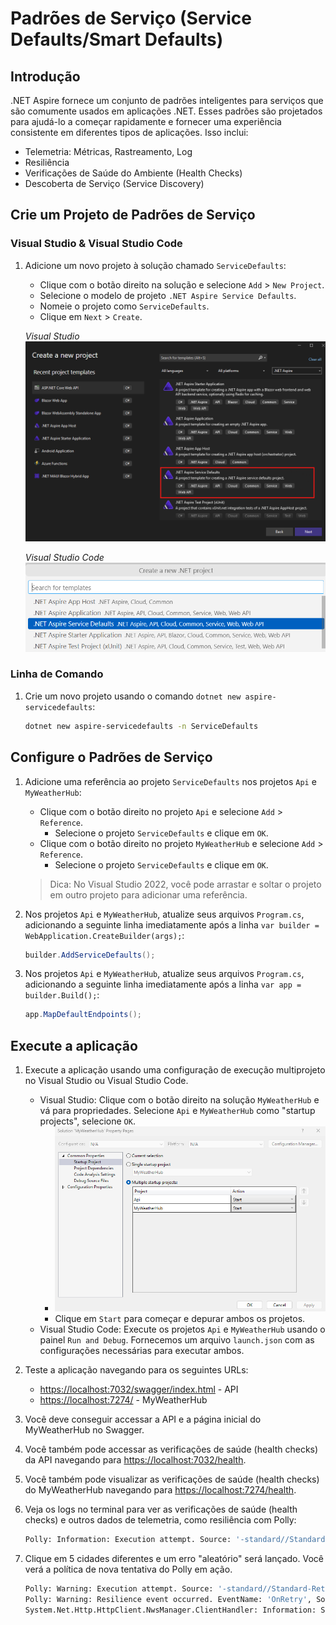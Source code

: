 # Padrões de Serviço (Service Defaults/Smart Defaults)

## Introdução
.NET Aspire fornece um conjunto de padrões inteligentes para serviços que são comumente usados em aplicações .NET. Esses padrões são projetados para ajudá-lo a começar rapidamente e fornecer uma experiência consistente em diferentes tipos de aplicações. Isso inclui:

- Telemetria: Métricas, Rastreamento, Log
- Resiliência
- Verificações de Saúde do Ambiente (Health Checks)
- Descoberta de Serviço (Service Discovery)

## Crie um Projeto de Padrões de Serviço

### Visual Studio & Visual Studio Code

1. Adicione um novo projeto à solução chamado `ServiceDefaults`:

	- Clique com o botão direito na solução e selecione `Add` > `New Project`.
	- Selecione o modelo de projeto `.NET Aspire Service Defaults`.
	- Nomeie o projeto como `ServiceDefaults`.
	- Clique em `Next` > `Create`.

	*Visual Studio*
	![Janela do Visual Studio para adicionar um projeto de padrões de serviço](./../../media/vs-add-servicedefaults.png)

	*Visual Studio Code*
	![Janela do Visual Studio Code para adicionar um projeto de padrões de serviço](./../../media/vsc-add-servicedefaults.png)

### Linha de Comando

1. Crie um novo projeto usando o comando `dotnet new aspire-servicedefaults`:

	```bash
	dotnet new aspire-servicedefaults -n ServiceDefaults
	```

## Configure o Padrões de Serviço

1. Adicione uma referência ao projeto `ServiceDefaults` nos projetos `Api` e `MyWeatherHub`:

	- Clique com o botão direito no projeto `Api` e selecione `Add` > `Reference`.
		- Selecione o projeto `ServiceDefaults` e clique em `OK`.
	- Clique com o botão direito no projeto `MyWeatherHub` e selecione `Add` > `Reference`.
		- Selecione o projeto `ServiceDefaults` e clique em `OK`.

	> Dica: No Visual Studio 2022, você pode arrastar e soltar o projeto em outro projeto para adicionar uma referência.
1. Nos projetos `Api` e `MyWeatherHub`, atualize seus arquivos `Program.cs`, adicionando a seguinte linha imediatamente após a linha `var builder = WebApplication.CreateBuilder(args);`:

	```csharp
	builder.AddServiceDefaults();
	```
1. Nos projetos `Api` e `MyWeatherHub`, atualize seus arquivos `Program.cs`, adicionando a seguinte linha imediatamente após a linha `var app = builder.Build();`:

	```csharp
	app.MapDefaultEndpoints();
	```

## Execute a aplicação

1. Execute a aplicação usando uma configuração de execução multiprojeto no Visual Studio ou Visual Studio Code.

	- Visual Studio: Clique com o botão direito na solução `MyWeatherHub` e vá para propriedades. Selecione `Api` e `MyWeatherHub` como "startup projects", selecione `OK`.
		- ![Propriedades da solução do Visual Studio](./../../media/vs-multiproject.png)
		- Clique em `Start` para começar e depurar ambos os projetos.
	- Visual Studio Code: Execute os projetos `Api` e `MyWeatherHub` usando o painel `Run and Debug`. Fornecemos um arquivo `launch.json` com as configurações necessárias para executar ambos.

1. Teste a aplicação navegando para os seguintes URLs:

	- [https://localhost:7032/swagger/index.html](https://localhost:7032/swagger/index.html) - API
	- [https://localhost:7274/](https://localhost:7274/) - MyWeatherHub

1. Você deve conseguir accessar a API e a página inicial do MyWeatherHub no Swagger.
1. Você também pode accessar as verificações de saúde (health checks) da API navegando para [https://localhost:7032/health](https://localhost:7032/health).
1. Você também pode visualizar as verificações de saúde (health checks) do MyWeatherHub navegando para [https://localhost:7274/health](https://localhost:7274/health).
1. Veja os logs no terminal para ver as verificações de saúde (health checks) e outros dados de telemetria, como resiliência com Polly:

	```bash
	Polly: Information: Execution attempt. Source: '-standard//Standard-Retry', Operation Key: '', Result: '200', Handled: 'False', Attempt: '0', Execution Time: '13.0649'
	```
1. Clique em 5 cidades diferentes e um erro "aleatório" será lançado. Você verá a política de nova tentativa do Polly em ação.

	```bash
	Polly: Warning: Execution attempt. Source: '-standard//Standard-Retry', Operation Key: '', Result: '500', Handled: 'True', Attempt: '0', Execution Time: '9732.8258'
	Polly: Warning: Resilience event occurred. EventName: 'OnRetry', Source: '-standard//Standard-Retry', Operation Key: '', Result: '500'
	System.Net.Http.HttpClient.NwsManager.ClientHandler: Information: Sending HTTP request GET http://localhost:5271/forecast/AKZ318
	```
